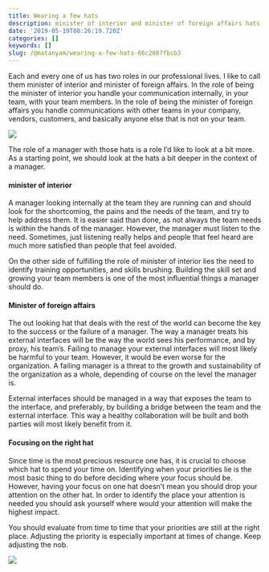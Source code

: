 ```yaml
---
title: Wearing a few hats
description: minister of interior and minister of foreign affairs hats
date: '2019-05-19T08:26:19.720Z'
categories: []
keywords: []
slug: /@matanyam/wearing-a-few-hats-66c2807fbcb3
---
```


Each and every one of us has two roles in our professional lives. I like to call them minister of interior and minister of foreign affairs. In the role of being the minister of interior you handle your communication internally, in your team, with your team members. In the role of being the minister of foreign affairs you handle communications with other teams in your company, vendors, customers, and basically anyone else that is not on your team.

![](/images/0__CEMdLZN6bVO2Gn7j.jpg)

The role of a manager with those hats is a role I’d like to look at a bit more. As a starting point, we should look at the hats a bit deeper in the context of a manager.

#### minister of interior

A manager looking internally at the team they are running can and should look for the shortcoming, the pains and the needs of the team, and try to help address them. It is easier said than done, as not always the team needs is within the hands of the manager. However, the manager must listen to the need. Sometimes, just listening really helps and people that feel heard are much more satisfied than people that feel avoided.

On the other side of fulfilling the role of minister of interior lies the need to identify training opportunities, and skills brushing. Building the skill set and growing your team members is one of the most influential things a manager should do.

#### Minister of foreign affairs

The out looking hat that deals with the rest of the world can become the key to the success or the failure of a manager. The way a manager treats his external interfaces will be the way the world sees his performance, and by proxy, his team’s. Failing to manage your external interfaces will most likely be harmful to your team. However, it would be even worse for the organization. A failing manager is a threat to the growth and sustainability of the organization as a whole, depending of course on the level the manager is.

External interfaces should be managed in a way that exposes the team to the interface, and preferably, by building a bridge between the team and the external interface. This way a healthy collaboration will be built and both parties will most likely benefit from it.

#### Focusing on the right hat

Since time is the most precious resource one has, it is crucial to choose which hat to spend your time on. Identifying when your priorities lie is the most basic thing to do before deciding where your focus should be. However, having your focus on one hat doesn’t mean you should drop your attention on the other hat. In order to identify the place your attention is needed you should ask yourself where would your attention will make the highest impact.

You should evaluate from time to time that your priorities are still at the right place. Adjusting the priority is especially important at times of change. Keep adjusting the nob.

![](/images/1__sqfFn__KinYInnq5L__DU6Sg.jpeg)
